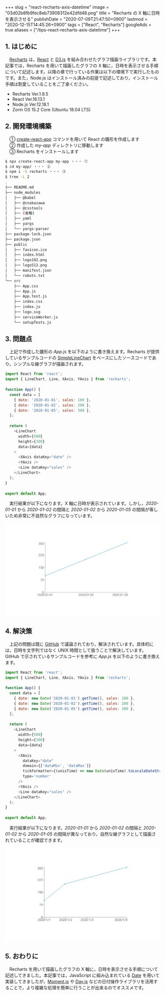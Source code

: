 +++
slug = "react-recharts-axis-datetime"
image = "03d02b8fb9fec8eb73908312e42dfd48.png"
title = "Recharts の X 軸に日時を表示させる"
publishDate = "2020-07-09T21:47:50+0900"
lastmod = "2020-12-15T14:45:26+0900"
tags = ["React", "Recharts"]
googleAds = true
aliases = ["/tips-react-recharts-axis-datetime"]
+++

## 1. はじめに

　[Recharts](https://recharts.org/) は，[React](https://reactjs.org/) と [D3.js](https://d3js.org/) を組み合わせたグラフ描画ライブラリです。本記事では，Recharts を用いて描画したグラフの X 軸に，日時を表示させる手順について記述します。以降の章で行っている作業は以下の環境下で実行したものです。また，Node.js はインストール済みの前提で記述しており，インストール手順は割愛していることをご了承ください。

* Recharts Ver.1.8.5
* React Ver.16.13.1
* Node.js Ver.12.18.1
* Zorin OS 15.2 Core (Ubuntu 18.04 LTS)

## 2. 開発環境構築

　① [create-react-app](https://github.com/facebook/create-react-app) コマンドを用いて React の雛形を作成します   
　② 作成した *my-app* ディレクトリに移動します  
　③ Recharts をインストールします

```bash
$ npx create-react-app my-app ・・・ ①
$ cd my-app/ ・・・ ②
$ npm i -S recharts ・・・ ③
$ tree -L 2
.
├── README.md
├── node_modules
│   ├── @babel
│   ├── @cnakazawa
│   ├── @csstools
│   ├── (省略)
│   ├── yaml
│   ├── yargs
│   └── yargs-parser
├── package-lock.json
├── package.json
├── public
│   ├── favicon.ico
│   ├── index.html
│   ├── logo192.png
│   ├── logo512.png
│   ├── manifest.json
│   └── robots.txt
└── src
    ├── App.css
    ├── App.js
    ├── App.test.js
    ├── index.css
    ├── index.js
    ├── logo.svg
    ├── serviceWorker.js
    └── setupTests.js
```

## 3. 問題点

　上記で作成した雛形の *App.js* を以下のように書き換えます。Recharts が提供しているサンプルコードの [SimpleLineChart](https://recharts.org/en-US/examples/SimpleLineChart) をベースにしたソースコードであり，シンプルな線グラフが描画されます。

```js {linenos=table}
import React from 'react';
import { LineChart, Line, XAxis, YAxis } from 'recharts';

function App() {
  const data = [
    { date: '2020-01-01', sales: 100 },
    { date: '2020-01-02', sales: 200 },
    { date: '2020-01-05', sales: 300 },
  ];

  return (
    <LineChart
      width={500}
      height={300}
      data={data}
    >
      <XAxis dataKey="date" />
      <YAxis />
      <Line dataKey="sales" />
    </LineChart>
  );
}

export default App;
```

　実行結果が以下になります。X 軸に日時が表示されています。しかし，*2020-01-01* から *2020-01-02* の間隔と *2020-01-02* から *2020-01-05* の間隔が等しいため非常に不自然なグラフになっています。

![](6662b8e623fb38c00817720bfa0b5400.png)

## 4. 解決策

　上記の問題は既に [GitHub](https://github.com/recharts/recharts/issues/956) で議論されており，解決されています。具体的には，日時を文字列ではなく UNIX 時間として扱うことで解決しています。GitHub で示されているサンプルコードを参考に *App.js* を以下のように書き換えます。

```js {linenos=table, hl_lines=["6-8","19-21"]}
import React from 'react';
import { LineChart, Line, XAxis, YAxis } from 'recharts';

function App() {
  const data = [
    { date: new Date('2020-01-01').getTime(), sales: 100 },
    { date: new Date('2020-01-02').getTime(), sales: 200 },
    { date: new Date('2020-01-05').getTime(), sales: 300 },
  ];

  return (
    <LineChart
      width={500}
      height={300}
      data={data}
    >
      <XAxis
        dataKey="date"
        domain={['dataMin', 'dataMax']}
        tickFormatter={(unixTime) => new Date(unixTime).toLocaleDateString()}
        type='number'
      />
      <YAxis />
      <Line dataKey="sales" />
    </LineChart>
  );
}

export default App;
```

　実行結果が以下になります。*2020-01-01* から *2020-01-02* の間隔と *2020-01-02* から *2020-01-05* の間隔が異なっており，自然な線グラフとして描画されていることが確認できます。

![](55778fdd416d7f0071de0a759a678abc.png)

## 5. おわりに

　Recharts を用いて描画したグラフの X 軸に，日時を表示させる手順について記述してきました。本記事では，JavaScript に組み込まれている [Date](https://developer.mozilla.org/ja/docs/Web/JavaScript/Reference/Global_Objects/Date) を用いて実装してきましたが，[Moment.js](https://momentjs.com/) や [Day.js](https://day.js.org/) などの日付操作ライブラリを活用することで，より複雑な処理を簡単に行うことが出来るのでオススメです。